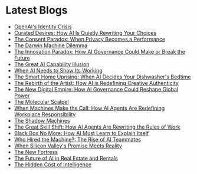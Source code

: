 <!--
**rawveg/rawveg** is a ✨ _special_ ✨ repository because its `README.md` (this file) appears on your GitHub profile.

Here are some ideas to get you started:

- 🔭 I’m currently working on ...
- 🌱 I’m currently learning ...
- 👯 I’m looking to collaborate on ...
- 🤔 I’m looking for help with ...
- 💬 Ask me about ...
- 📫 How to reach me: ...
- 😄 Pronouns: ...
- ⚡ Fun fact: ...
-->

# Latest Blogs
<!-- BLOG-POST-LIST:START -->
- [OpenAI&#39;s Identity Crisis](https://dev.to/rawveg/openais-identity-crisis-3g83)
- [Curated Desires: How AI Is Quietly Rewriting Your Choices](https://smarterarticles.co.uk/curated-desires-how-ai-is-quietly-rewriting-your-choices?pk_campaign=rss-feed)
- [The Consent Paradox: When Privacy Becomes a Performance](https://smarterarticles.co.uk/the-consent-paradox-when-privacy-becomes-a-performance?pk_campaign=rss-feed)
- [The Darwin Machine Dilemma](https://dev.to/rawveg/the-darwin-machine-dilemma-115o)
- [The Innovation Paradox: How AI Governance Could Make or Break the Future](https://smarterarticles.co.uk/the-innovation-paradox-how-ai-governance-could-make-or-break-the-future?pk_campaign=rss-feed)
- [The Great AI Capability Illusion](https://dev.to/rawveg/the-great-ai-capability-illusion-3p6i)
- [When AI Needs to Show Its Working](https://dev.to/rawveg/when-ai-needs-to-show-its-working-34ff)
- [The Smart Home Uprising: When AI Decides Your Dishwasher&#39;s Bedtime](https://smarterarticles.co.uk/the-smart-home-uprising-when-ai-decides-your-dishwashers-bedtime?pk_campaign=rss-feed)
- [The Rebirth of the Artist: How AI is Redefining Creative Authenticity](https://smarterarticles.co.uk/the-rebirth-of-the-artist-how-ai-is-redefining-creative-authenticity?pk_campaign=rss-feed)
- [The New Digital Empire: How AI Governance Could Reshape Global Power](https://smarterarticles.co.uk/the-new-digital-empire-how-ai-governance-could-reshape-global-power?pk_campaign=rss-feed)
- [The Molecular Scalpel](https://dev.to/rawveg/the-molecular-scalpel-id4)
- [When Machines Make the Call: How AI Agents Are Redefining Workplace Responsibility](https://smarterarticles.co.uk/when-machines-make-the-call-how-ai-agents-are-redefining-workplace?pk_campaign=rss-feed)
- [The Shadow Machines](https://dev.to/rawveg/the-shadow-machines-3ml0)
- [The Great Skill Shift: How AI Agents Are Rewriting the Rules of Work](https://smarterarticles.co.uk/the-great-skill-shift-how-ai-agents-are-rewriting-the-rules-of-work?pk_campaign=rss-feed)
- [Black Box No More: How AI Must Learn to Explain Itself](https://smarterarticles.co.uk/black-box-no-more-how-ai-must-learn-to-explain-itself?pk_campaign=rss-feed)
- [Who Hired the Machine?: The Rise of AI Teammates](https://smarterarticles.co.uk/who-hired-the-machine-the-rise-of-ai-teammates?pk_campaign=rss-feed)
- [When Silicon Valley&#39;s Promise Meets Reality](https://dev.to/rawveg/when-silicon-valleys-promise-meets-reality-5568)
- [The New Fortress](https://dev.to/rawveg/the-new-fortress-3b6a)
- [The Future of AI in Real Estate and Rentals](https://dev.to/rawveg/the-future-of-ai-in-real-estate-and-rentals-4cp8)
- [The Hidden Cost of Intelligence](https://dev.to/rawveg/the-hidden-cost-of-intelligence-54b7)
<!-- BLOG-POST-LIST:END -->
